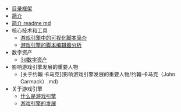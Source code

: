 - [目录框架](./目录框架.md)
- [简介](./README.md)
- [简介    readme md](./index.md)
- 核心技术和工具
  - [游戏引擎中的可视化脚本简介](核心技术和工具/可视化脚本.md)
  - [游戏引擎的脚本编辑器分析](核心技术和工具/脚本编辑系统.md)
- 数字资产
  - [3d数字资产](数字资产/3D数字资产格式.md)
- 影响游戏引擎发展的重要人物
  - [关于约翰 卡马克](影响游戏引擎发展的重要人物/约翰·卡马克（John Carmack）.md)
- 关于游戏引擎
  - [什么是游戏引擎](关于游戏引擎/1、什么是游戏引擎.md)
  - [游戏引擎的发展](关于游戏引擎/2、游戏引擎的发展.md)
